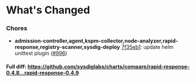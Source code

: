 # What's Changed

### Chores
- **admission-controller,agent,kspm-collector,node-analyzer,rapid-response,registry-scanner,sysdig-deploy** [7f35eb1](https://github.com/sysdiglabs/charts/commit/7f35eb1f88d93fa59c2839e7fbb756e50a378bea): update helm unittest plugin ([#996](https://github.com/sysdiglabs/charts/issues/996))

#### Full diff: https://github.com/sysdiglabs/charts/compare/rapid-response-0.4.8...rapid-response-0.4.9
